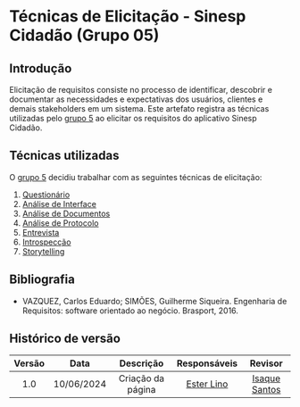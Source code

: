 # Técnicas de Elicitação - Sinesp Cidadão (Grupo 05)

## Introdução

Elicitação de requisitos consiste no processo de identificar, descobrir e documentar as necessidades e expectativas dos usuários, clientes e demais stakeholders em um sistema. Este artefato registra as técnicas utilizadas pelo [grupo 5](https://requisitos-de-software.github.io/2024.1-Sinesp_Cidadao/) ao elicitar os requisitos do aplicativo Sinesp Cidadão.

## Técnicas utilizadas

O [grupo 5](https://requisitos-de-software.github.io/2024.1-Sinesp_Cidadao/) decidiu trabalhar com as seguintes técnicas de elicitação:
1. [Questionário](https://requisitos-de-software.github.io/2024.1-Sinesp_Cidadao/elicitacao/tecnicas/questionario/)
2. [Análise de Interface](https://requisitos-de-software.github.io/2024.1-Sinesp_Cidadao/elicitacao/tecnicas/AnaliseDaInterface/)
3. [Análise de Documentos](https://requisitos-de-software.github.io/2024.1-Sinesp_Cidadao/elicitacao/tecnicas/AnaliseDeDocumento/)
4. [Análise de Protocolo](https://requisitos-de-software.github.io/2024.1-Sinesp_Cidadao/elicitacao/tecnicas/AnaliseDeProtocolo/)
5. [Entrevista](https://requisitos-de-software.github.io/2024.1-Sinesp_Cidadao/elicitacao/tecnicas/Entrevista/)
6. [Introspecção](https://requisitos-de-software.github.io/2024.1-Sinesp_Cidadao/elicitacao/tecnicas/Introspeccao/)
7. [Storytelling](https://requisitos-de-software.github.io/2024.1-Sinesp_Cidadao/elicitacao/tecnicas/storytelling/)

## Bibliografia

- VAZQUEZ, Carlos Eduardo; SIMÕES, Guilherme Siqueira. Engenharia de Requisitos: software orientado ao negócio. Brasport, 2016. 

## Histórico de versão

| Versão | Data | Descrição | Responsáveis | Revisor |
| :----: | :--: | :-----------------------------------------------------: | :----------------------------------------------------------------------------------------------: | :----------------------------------------------: |
|  1.0   | 10/06/2024 | Criação da página  | [Ester Lino](https://github.com/esteerlino) | [Isaque Santos](https://github.com/IsaqueSH) |